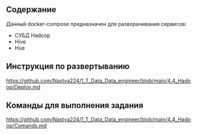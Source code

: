 ## Содержание
Данный docker-compose предназначен для разворачивания сервисов:
- СУБД Hadoop
- Hive
- Hue

## Инструкция по развертыванию
https://github.com/Nastya224/1_T_Data_Data_engineer/blob/main/4.4_Hadoop/Deploy.md

## Команды для выполнения задания
https://github.com/Nastya224/1_T_Data_Data_engineer/blob/main/4.4_Hadoop/Comands.md

